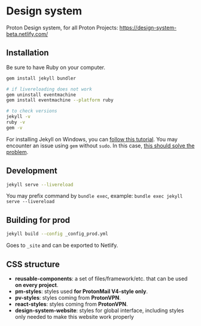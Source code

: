 # Design system

Proton Design system, for all Proton Projects: https://design-system-beta.netlify.com/


## Installation

Be sure to have Ruby on your computer.

```sh
gem install jekyll bundler

# if livereloading does not work
gem uninstall eventmachine
gem install eventmachine --platform ruby

# to check versions
jekyll -v
ruby -v
gem -v

```

For installing Jekyll on Windows, you can [follow this tutorial](https://jekyllrb.com/docs/installation/windows/).
You may encounter an issue using `gem` without `sudo`. In this case, [this should solve the problem](https://github.com/jekyll/jekyll/issues/7594#issuecomment-509839929).

## Development

```sh
jekyll serve --livereload
```

You may prefix command by `bundle exec`, example: `bundle exec jekyll serve --livereload`

## Building for prod

```sh
jekyll build --config _config_prod.yml
```

Goes to `_site` and can be exported to Netlify.

## CSS structure

- __reusable-components__: a set of files/framework/etc. that can be used __on every project__.
- __pm-styles__: styles used __for ProtonMail V4-style only__.
- __pv-styles__: styles coming from <strong>ProtonVPN</strong>.
- __react-styles__: styles coming from <strong>ProtonVPN</strong>.
- __design-system-website__: styles for global interface, including styles only needed to make this website work properly
